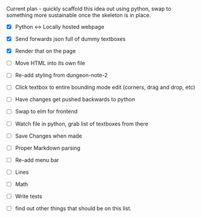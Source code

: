 Current plan - quickly scaffold this idea out using python, swap to something
more sustainable once the skeleton is in place.

- [x] Python <-> Locally hosted webpage
- [x] Send forwards json full of dummy textboxes
- [x] Render that on the page
- [ ] Move HTML into its own file
- [ ] Re-add styling from dungeon-note-2
- [ ] Click textbox to entire bounding mode edit (corners, drag and drop, etc)
- [ ] Have changes get pushed backwards to python
- [ ] Swap to elm for frontend

- [ ] Watch file in python, grab list of textboxes from there
- [ ] Save Changes when made
- [ ] Proper Markdown parsing
- [ ] Re-add menu bar
- [ ] Lines
- [ ] Math
- [ ] Write tests
- [ ] find out other things that should be on this list.



